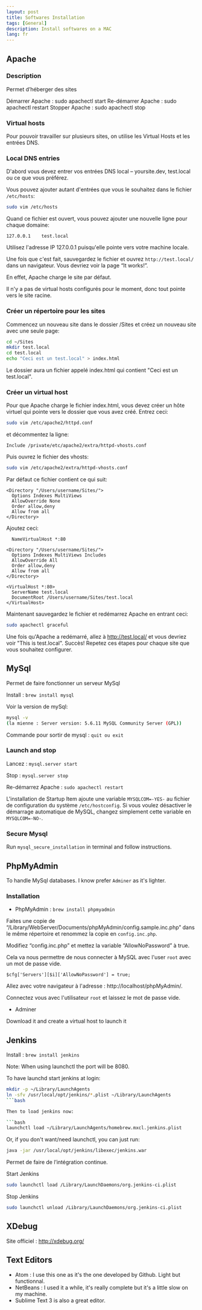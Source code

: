 ```yaml
---
layout: post
title: Softwares Installation
tags: [General]
description: Install softwares on a MAC
lang: fr
---
```


## Apache

### Description

Permet d’héberger des sites

Démarrer Apache : sudo apachectl start
Re-démarrer Apache : sudo apachectl restart
Stopper Apache : sudo apachectl stop


### Virtual hosts

Pour pouvoir travailler sur plusieurs sites, on utilise les Virtual Hosts et les entrées DNS.

### Local DNS entries

D'abord vous devez entrer vos entrées DNS local – yoursite.dev, test.local ou ce que vous préférez.

Vous pouvez ajouter autant d'entrées que vous le souhaitez dans le fichier
`/etc/hosts`:

```bash
sudo vim /etc/hosts
```

Quand ce fichier est ouvert, vous pouvez ajouter une nouvelle ligne pour chaque
domaine:

```vim
127.0.0.1    test.local
```

Utilisez l'adresse IP 127.0.0.1 puisqu'elle pointe vers votre machine locale.

Une fois que c'est fait, sauvegardez le fichier et ouvrez `http://test.local/` dans un navigateur. Vous devriez voir la page “It works!”.

En effet, Apache charge le site par défaut.

Il n'y a pas de virtual hosts configurés pour le moment, donc tout pointe vers le site racine.

### Créer un répertoire pour les sites

Commencez un nouveau site dans le dossier /Sites et créez un nouveau site avec
une seule page:

```bash
cd ~/Sites
mkdir test.local
cd test.local
echo "Ceci est un test.local" > index.html
```

Le dossier aura un fichier appelé index.html qui contient
"Ceci est un test.local".

### Créer un virtual host

Pour que Apache charge le fichier index.html, vous devez créer un hôte virtuel
qui pointe vers le dossier que vous avez créé. Entrez ceci:

```bash
sudo vim /etc/apache2/httpd.conf
```

et décommentez la ligne:

```vim
Include /private/etc/apache2/extra/httpd-vhosts.conf
```

Puis ouvrez le fichier des vhosts:

```bash
sudo vim /etc/apache2/extra/httpd-vhosts.conf
```

Par défaut ce fichier contient ce qui suit:

```vim
<Directory "/Users/username/Sites/">
  Options Indexes MultiViews
  AllowOverride None
  Order allow,deny
  Allow from all
</Directory>
```

Ajoutez ceci:

```vim
  NameVirtualHost *:80

<Directory "/Users/username/Sites/">
  Options Indexes MultiViews Includes
  AllowOverride All
  Order allow,deny
  Allow from all
</Directory>

<VirtualHost *:80>
  ServerName test.local
  DocumentRoot /Users/username/Sites/test.local
</VirtualHost>
```

Maintenant sauvegardez le fichier et redémarrez Apache en entrant ceci:

```bash
sudo apachectl graceful
```

Une fois qu'Apache a redémarré, allez à http://test.local/ et vous devriez
voir "This is test.local". Succès!
Repetez ces étapes pour chaque site que vous souhaitez configurer.


## MySql

Permet de faire fonctionner un serveur MySql

Install : `brew install mysql`

Voir la version de mySql:

```bash
mysql -v
(la mienne : Server version: 5.6.11 MySQL Community Server (GPL))
```

Commande pour sortir de mysql : `quit ou exit`

### Launch and stop

Lancez : `mysql.server start`

Stop : `mysql.server stop`

Re-démarrez Apache : `sudo apachectl restart`

L'installation de Startup Item ajoute une variable `MYSQLCOM=-YES-` au fichier de configuration du système `/etc/hostconfig`. Si vous voulez désactiver le démarrage automatique de MySQL, changez simplement cette variable en
`MYSQLCOM=-NO-`.

### Secure Mysql

Run `mysql_secure_installation` in terminal and follow instructions.


## PhpMyAdmin

To handle MySql databases.
I know prefer `Adminer` as it's lighter.

### Installation

- PhpMyAdmin : `brew install phpmyadmin`

Faites une copie de
“/Library/WebServer/Documents/phpMyAdmin/config.sample.inc.php” dans le même
répertoire et renommez la copie en `config.inc.php`.

Modifiez “config.inc.php” et mettez la variable “AllowNoPassword” à true.

Cela va nous permettre de nous connecter à MySQL avec l'user `root` avec un mot
de passe vide.

```vim
$cfg['Servers'][$i]['AllowNoPassword'] = true;
```

Allez avec votre navigateur à l'adresse : http://localhost/phpMyAdmin/.

Connectez vous avec l'utilisateur `root` et laissez le mot de passe vide.

- Adminer

Download it and create a virtual host to launch it

## Jenkins

Install : `brew install jenkins`

Note: When using launchctl the port will be 8080.

To have launchd start jenkins at login:

```bash
mkdir -p ~/Library/LaunchAgents
ln -sfv /usr/local/opt/jenkins/*.plist ~/Library/LaunchAgents
```bash

Then to load jenkins now:

```bash
launchctl load ~/Library/LaunchAgents/homebrew.mxcl.jenkins.plist
```

Or, if you don't want/need launchctl, you can just run:

```bash
java -jar /usr/local/opt/jenkins/libexec/jenkins.war
```

Permet de faire de l’intégration continue.

Start Jenkins

```bash
sudo launchctl load /Library/LaunchDaemons/org.jenkins-ci.plist
```

Stop Jenkins

```bash
sudo launchctl unload /Library/LaunchDaemons/org.jenkins-ci.plist
```


## XDebug

Site officiel : http://xdebug.org/


## Text Editors

- Atom : I use this one as it's the one developed by Github. Light but functionnal.
- NetBeans : I used it a while, it's really complete but it's a little slow on my machine.
- Sublime Text 3 is also a great editor.
